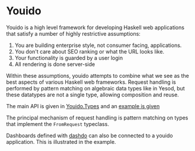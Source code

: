 Youido
=============

Youido is a high level framework for developing Haskell web applications that satisfy a number of highly restrictive assumptions:

1. You are building enterprise style, not consumer facing, applications.
2. You don't care about SEO ranking or what the URL looks like.
3. Your functionality is guarded by a user login
4. All rendering is done server-side

Within these assumptions, youido attempts to combine what we see as the best aspects of various Haskell
web frameworks. Request handling is performed by pattern matching on algebraic data types like in Yesod, 
but these datatypes are not a single type, allowing composition and reuse.

The main API is given in [Youido.Types](https://github.com/diffusionkinetics/open/blob/master/youido/lib/Youido/Types.hs) 
and an [example is given](https://github.com/diffusionkinetics/open/blob/master/youido/examples/Example.hs)

The principal mechanism of request handling is pattern matching on types that implement the `FromRequest` typeclass. 

Dashboards defined with [dashdo](https://github.com/diffusionkinetics/open/tree/master/dashdo) can 
also be connected to a youido application. This is illustrated in the example.
